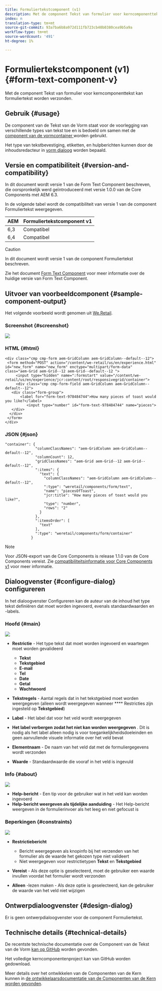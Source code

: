 ```yaml
---
title: Formuliertekstcomponent (v1)
description: Met de component Tekst van formulier voor kerncomponenttekst kan formuliertekst worden verzonden.
index: n
translation-type: tm+mt
source-git-commit: 93a7ba6b8a972d111fb723cb40b0380cea9b5a9a
workflow-type: tm+mt
source-wordcount: '491'
ht-degree: 1%

---
```



# Formuliertekstcomponent (v1) {#form-text-component-v}

Met de component Tekst van formulier voor kerncomponenttekst kan formuliertekst worden verzonden.

## Gebruik {#usage}

De component van de Tekst van de Vorm staat voor de voorlegging van verschillende types van tekst toe en is bedoeld om samen met de [component van de vormcontainer ](form-container-v1.md) worden gebruikt.

Het type van tekstbevestiging, etiketten, en hulpberichten kunnen door de inhoudsredacteur in [vorm dialoog](#configure-dialog) worden bepaald.

## Versie en compatibiliteit {#version-and-compatibility}

In dit document wordt versie 1 van de Form Text Component beschreven, die oorspronkelijk werd geïntroduceerd met versie 1.0.0 van de Core Components met AEM 6.3.

In de volgende tabel wordt de compatibiliteit van versie 1 van de component Formuliertekst weergegeven.

| AEM | Formuliertekstcomponent v1 |
|--- |--- |
| 6,3 | Compatibel |
| 6,4 | Compatibel |

>[!CAUTION]
>
>In dit document wordt versie 1 van de component Formuliertekst beschreven.
>
>Zie het document [Form Text Component](/help/components/forms/form-text.md) voor meer informatie over de huidige versie van Form Text Component.

## Uitvoer van voorbeeldcomponent {#sample-component-output}

Het volgende voorbeeld wordt genomen uit [We.Retail](https://helpx.adobe.com/experience-manager/6-4/sites/developing/using/we-retail.html).

### Screenshot {#screenshot}

![](/help/assets/chlimage_1-22.png)

### HTML {#html}

```
<div class="cmp cmp-form aem-GridColumn aem-GridColumn--default--12">
 <form method="POST" action="/content/we-retail/us/en/experience.html" id="new_form" name="new_form" enctype="multipart/form-data" class="aem-Grid aem-Grid--12 aem-Grid--default--12 ">
     <input type="hidden" name=":formstart" value="/content/we-retail/us/en/experience/jcr:content/root/responsivegrid/container">
     <div class="cmp cmp-form-field aem-GridColumn aem-GridColumn--default--12">
   <div class="form-group">
       <label for="form-text-978484744">How many pieces of toast would you like?</label>
          <input type="number" id="form-text-978484744" name="pieces">
   </div>
  </div>
 </form>
</div>
```

### JSON {#json}

```
"container": {
              "columnClassNames": "aem-GridColumn aem-GridColumn--default--12",
              "columnCount": 12,
              "gridClassNames": "aem-Grid aem-Grid--12 aem-Grid--default--12",
              ":items": {
                "text": {
                  "columnClassNames": "aem-GridColumn aem-GridColumn--default--12",
                  ":type": "weretail/components/form/text",
                  "name": "piecesOfToast",
                  "jcr:title": "How many pieces of toast would you like?",
                  "type": "number",
                  "rows": "2"
                }
              },
              ":itemsOrder": [
                "text"
              ],
              ":type": "weretail/components/form/container"
            }
```

>[!NOTE]
>
>Voor JSON-export van de Core Components is release 1.1.0 van de Core Components vereist. Zie [compatibiliteitsinformatie voor Core Components v1](/help/versions.md) voor meer informatie.

## Dialoogvenster {#configure-dialog} configureren

In het dialoogvenster Configureren kan de auteur van de inhoud het type tekst definiëren dat moet worden ingevoerd, evenals standaardwaarden en -labels.

### Hoofd {#main}

![](/help/assets/chlimage_1-23.png)

* **Restrictie**  - Het type tekst dat moet worden ingevoerd en waartegen moet worden gevalideerd

   * **Tekst**
   * **Tekstgebied**
   * **E-mail**
   * **Tel**
   * **Date**
   * **Getal**
   * **Wachtwoord**

* **Tekstregels**  - Aantal regels dat in het tekstgebied moet worden weergegeven (alleen wordt weergegeven wanneer  **** Restricties zijn ingesteld op  **Tekstgebied**)

* **Label**  - Het label dat voor het veld wordt weergegeven
* **Het label verbergen zodat het niet kan worden weergegeven** . Dit is nodig als het label alleen nodig is voor toegankelijkheidsdoeleinden en geen aanvullende visuele informatie over het veld bevat
* **Elementnaam**  - De naam van het veld dat met de formuliergegevens wordt verzonden
* **Waarde**  - Standaardwaarde die vooraf in het veld is ingevuld

### Info {#about}

![](/help/assets/chlimage_1-24.png)

* **Help-bericht**  - Een tip voor de gebruiker wat in het veld kan worden ingevoerd
* **Help-bericht weergeven als tijdelijke aanduiding**  - Het Help-bericht weergeven in de formulierinvoer als het leeg en niet gefocust is

### Beperkingen {#constraints}

![](/help/assets/chlimage_1-25.png)

* **Restrictiebericht**

   * Bericht weergegeven als knopinfo bij het verzenden van het formulier als de waarde het gekozen type niet valideert
   * Niet weergegeven voor restrictietypen **Tekst** en **Tekstgebied**

* **Vereist**  - Als deze optie is geselecteerd, moet de gebruiker een waarde invullen voordat het formulier wordt verzonden
* **Alleen** -lezen maken - Als deze optie is geselecteerd, kan de gebruiker de waarde van het veld niet wijzigen

## Ontwerpdialoogvenster {#design-dialog}

Er is geen ontwerpdialoogvenster voor de component Formuliertekst.

## Technische details {#technical-details}

De recentste technische documentatie over de Component van de Tekst van de Vorm [kan op GitHub](https://github.com/adobe/aem-core-wcm-components/tree/master/content/src/content/jcr_root/apps/core/wcm/components/form/text/v1/text) worden gevonden.

Het volledige kerncomponentenproject kan van GitHub worden gedownload.

Meer details over het ontwikkelen van de Componenten van de Kern kunnen in [de ontwikkelaarsdocumentatie van de Componenten van de Kern worden gevonden](/help/developing/overview.md).
